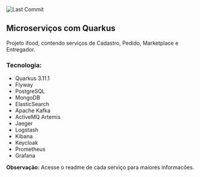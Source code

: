 ![Last Commit](https://img.shields.io/github/last-commit/santosjennifer/microservices-quarkus)

## Microserviços com Quarkus

Projeto ifood, contendo serviços de Cadastro, Pedido, Marketplace e Entregador.

### Tecnologia:

- Quarkus 3.11.1
- Flyway
- PostgreSQL
- MongoDB
- ElasticSearch
- Apache Kafka
- ActiveMQ Artemis
- Jaeger
- Logstash
- Kibana
- Keycloak
- Prometheus
- Grafana

**Observação:** Acesse o readme de cada serviço para maiores informacões.
